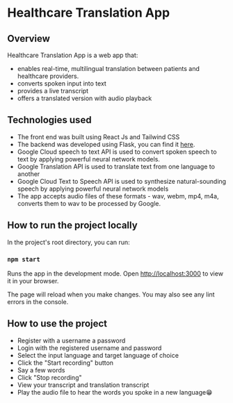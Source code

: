 #  Healthcare Translation App

## Overview

Healthcare Translation App is a web app that:
- enables real-time, multilingual translation between patients and healthcare providers.
- converts spoken input into text
- provides a live transcript 
- offers a translated version with audio playback

## Technologies used

- The front end was built using React Js and Tailwind CSS 
- The backend was developed using Flask, you can find it [here](https://github.com/Joshuailuma/Translation-Backend).
- Google Cloud speech to text API is used to convert spoken speech to text by applying powerful neural network models.
- Google Translation API is used to translate text from one language to another
- Google Cloud Text to Speech API is used to synthesize natural-sounding speech by applying powerful neural network models
- The app accepts audio files of these formats - wav, webm, mp4, m4a, converts them to wav to be processed by Google.

## How to run the project locally

In the project's root directory, you can run:

### `npm start`

Runs the app in the development mode.
Open [http://localhost:3000](http://localhost:3000) to view it in your browser.

The page will reload when you make changes.
You may also see any lint errors in the console.


## How to use the project
- Register with a username a password
- Login with the registered username and password
- Select the input language and target language of choice
- Click the "Start recording" button
- Say a few words
- Click "Stop recording"
- View your transcript and translation transcript
- Play the audio file to hear the words you spoke in a new language😁
